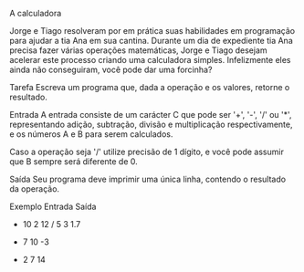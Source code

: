 A calculadora

Jorge e Tiago resolveram por em prática suas habilidades em programação para ajudar a tia Ana em sua cantina. Durante um dia de expediente tia Ana precisa fazer várias operações matemáticas, Jorge e Tiago desejam acelerar este processo criando uma calculadora simples. Infelizmente eles ainda não conseguiram, você pode dar uma forcinha?

Tarefa
Escreva um programa que, dada a operação e os valores, retorne o resultado.

Entrada
A entrada consiste de um carácter C que pode ser '+', '-', '/' ou '*', representando adição, subtração, divisão e multiplicação respectivamente, e os números A e B para serem calculados.

Caso a operação seja '/' utilize precisão de 1 dígito, e você pode assumir que B sempre será diferente de 0.

Saída
Seu programa deve imprimir uma única linha, contendo o resultado da operação.

Exemplo
Entrada	Saída
+ 10 2	12
/ 5 3	1.7
- 7 10	-3
* 2 7	14
